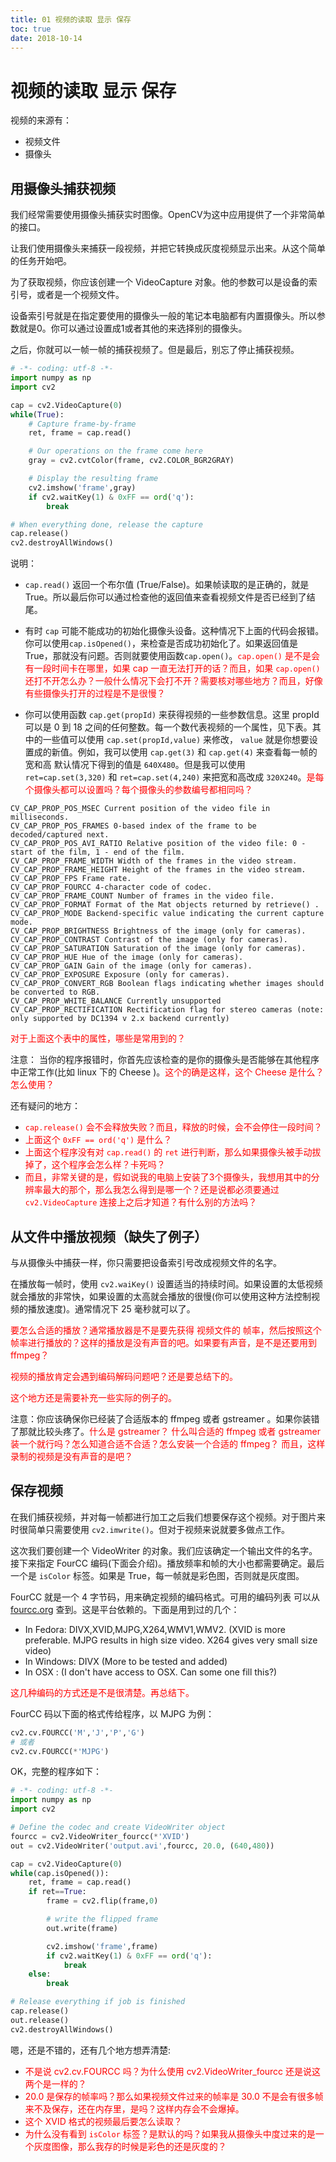 ```yaml
---
title: 01 视频的读取 显示 保存
toc: true
date: 2018-10-14
---
```

# 视频的读取 显示 保存

视频的来源有：

- 视频文件
- 摄像头


## 用摄像头捕获视频

我们经常需要使用摄像头捕获实时图像。OpenCV为这中应用提供了一个非常简单的接口。

让我们使用摄像头来捕获一段视频，并把它转换成灰度视频显示出来。从这个简单的任务开始吧。

为了获取视频，你应该创建一个 VideoCapture 对象。他的参数可以是设备的索引号，或者是一个视频文件。

设备索引号就是在指定要使用的摄像头一般的笔记本电脑都有内置摄像头。所以参数就是0。你可以通过设置成1或者其他的来选择别的摄像头。

之后，你就可以一帧一帧的捕获视频了。但是最后，别忘了停止捕获视频。

```python
# -*- coding: utf-8 -*-
import numpy as np
import cv2

cap = cv2.VideoCapture(0)
while(True):
    # Capture frame-by-frame
    ret, frame = cap.read()

    # Our operations on the frame come here
    gray = cv2.cvtColor(frame, cv2.COLOR_BGR2GRAY)

    # Display the resulting frame
    cv2.imshow('frame',gray)
    if cv2.waitKey(1) & 0xFF == ord('q'):
        break

# When everything done, release the capture
cap.release()
cv2.destroyAllWindows()
```

说明：


- `cap.read()` 返回一个布尔值 (True/False)。如果帧读取的是正确的，就是True。所以最后你可以通过检查他的返回值来查看视频文件是否已经到了结尾。

- 有时 `cap` 可能不能成功的初始化摄像头设备。这种情况下上面的代码会报错。你可以使用`cap.isOpened()`，来检查是否成功初始化了。如果返回值是 True，那就没有问题。否则就要使用函数`cap.open()`。<span style="color:red;">`cap.open()` 是不是会有一段时间卡在哪里，如果 cap 一直无法打开的话？而且，如果 `cap.open()` 还打不开怎么办？一般什么情况下会打不开？需要核对哪些地方？而且，好像有些摄像头打开的过程是不是很慢？</span>

- 你可以使用函数 `cap.get(propId)` 来获得视频的一些参数信息。这里 propId 可以是 0 到 18 之间的任何整数。每一个数代表视频的一个属性，见下表。其中的一些值可以使用 `cap.set(propId,value)` 来修改， `value` 就是你想要设置成的新值。例如，我可以使用 `cap.get(3)` 和 `cap.get(4)` 来查看每一帧的宽和高 默认情况下得到的值是 `640X480`。但是我可以使用 `ret=cap.set(3,320)` 和 `ret=cap.set(4,240)` 来把宽和高改成 `320X240`。<span style="color:red;">是每个摄像头都可以设置吗？每个摄像头的参数编号都相同吗？</span>

```
CV_CAP_PROP_POS_MSEC Current position of the video file in milliseconds.
CV_CAP_PROP_POS_FRAMES 0-based index of the frame to be decoded/captured next.
CV_CAP_PROP_POS_AVI_RATIO Relative position of the video file: 0 - start of the film, 1 - end of the film.
CV_CAP_PROP_FRAME_WIDTH Width of the frames in the video stream.
CV_CAP_PROP_FRAME_HEIGHT Height of the frames in the video stream.
CV_CAP_PROP_FPS Frame rate.
CV_CAP_PROP_FOURCC 4-character code of codec.
CV_CAP_PROP_FRAME_COUNT Number of frames in the video file.
CV_CAP_PROP_FORMAT Format of the Mat objects returned by retrieve() .
CV_CAP_PROP_MODE Backend-specific value indicating the current capture mode.
CV_CAP_PROP_BRIGHTNESS Brightness of the image (only for cameras).
CV_CAP_PROP_CONTRAST Contrast of the image (only for cameras).
CV_CAP_PROP_SATURATION Saturation of the image (only for cameras).
CV_CAP_PROP_HUE Hue of the image (only for cameras).
CV_CAP_PROP_GAIN Gain of the image (only for cameras).
CV_CAP_PROP_EXPOSURE Exposure (only for cameras).
CV_CAP_PROP_CONVERT_RGB Boolean flags indicating whether images should be converted to RGB.
CV_CAP_PROP_WHITE_BALANCE Currently unsupported
CV_CAP_PROP_RECTIFICATION Rectification flag for stereo cameras (note: only supported by DC1394 v 2.x backend currently)
```

<span style="color:red;">对于上面这个表中的属性，哪些是常用到的？</span>

注意： 当你的程序报错时，你首先应该检查的是你的摄像头是否能够在其他程序中正常工作(比如 linux 下的 Cheese )。<span style="color:red;">这个的确是这样，这个 Cheese 是什么？怎么使用？</span>

还有疑问的地方：

- <span style="color:red;">`cap.release()` 会不会释放失败？而且，释放的时候，会不会停住一段时间？</span>
- <span style="color:red;">上面这个 `0xFF == ord('q')` 是什么？</span>
- <span style="color:red;">上面这个程序没有对 `cap.read()` 的 `ret` 进行判断，那么如果摄像头被手动拔掉了，这个程序会怎么样？卡死吗？</span>
- <span style="color:red;">而且，非常关键的是，假如说我的电脑上安装了3个摄像头，我想用其中的分辨率最大的那个，那么我怎么得到是哪一个？还是说都必须要通过 `cv2.VideoCapture` 连接上之后才知道？有什么别的方法吗？</span>

## 从文件中播放视频（缺失了例子）

与从摄像头中捕获一样，你只需要把设备索引号改成视频文件的名字。

在播放每一帧时，使用 `cv2.waiKey()` 设置适当的持续时间。如果设置的太低视频就会播放的非常快，如果设置的太高就会播放的很慢(你可以使用这种方法控制视频的播放速度)。通常情况下 25 毫秒就可以了。

<span style="color:red;">要怎么合适的播放？通常播放器是不是要先获得 视频文件的 帧率，然后按照这个帧率进行播放的？这样的播放是没有声音的吧。如果要有声音，是不是还要用到 ffmpeg？</span>

<span style="color:red;">视频的播放肯定会遇到编码解码问题吧？还是要总结下的。</span>

<span style="color:red;">这个地方还是需要补充一些实际的例子的。</span>

注意：你应该确保你已经装了合适版本的 ffmpeg 或者 gstreamer 。如果你装错了那就比较头疼了。<span style="color:red;">什么是 gstreamer？ 什么叫合适的 ffmpeg 或者 gstreamer 装一个就行吗？怎么知道合适不合适？怎么安装一个合适的 ffmpeg？ 而且，这样录制的视频是没有声音的是吧？</span>







## 保存视频

在我们捕获视频，并对每一帧都进行加工之后我们想要保存这个视频。对于图片来时很简单只需要使用 `cv2.imwrite()`。但对于视频来说就要多做点工作。

这次我们要创建一个 VideoWriter 的对象。我们应该确定一个输出文件的名字。接下来指定 FourCC 编码(下面会介绍)。播放频率和帧的大小也都需要确定。最后一个是 `isColor` 标签。如果是 True，每一帧就是彩色图，否则就是灰度图。

FourCC 就是一个 4 字节码，用来确定视频的编码格式。可用的编码列表 可以从 [fourcc.org](http://www.fourcc.org/codecs.php) 查到。这是平台依赖的。下面是用到过的几个：

- In Fedora: DIVX,XVID,MJPG,X264,WMV1,WMV2. (XVID is more preferable. MJPG results in high size video. X264 gives very small size video)
- In Windows: DIVX (More to be tested and added)
- In OSX : (I don't have access to OSX. Can some one fill this?)

<span style="color:red;">这几种编码的方式还是不是很清楚。再总结下。</span>

FourCC 码以下面的格式传给程序，以 MJPG 为例：

```python
cv2.cv.FOURCC('M','J','P','G')
# 或者
cv2.cv.FOURCC(*'MJPG')
```

OK，完整的程序如下：

```python
# -*- coding: utf-8 -*-
import numpy as np
import cv2

# Define the codec and create VideoWriter object
fourcc = cv2.VideoWriter_fourcc(*'XVID')
out = cv2.VideoWriter('output.avi',fourcc, 20.0, (640,480))

cap = cv2.VideoCapture(0)
while(cap.isOpened()):
    ret, frame = cap.read()
    if ret==True:
        frame = cv2.flip(frame,0)

        # write the flipped frame
        out.write(frame)

        cv2.imshow('frame',frame)
        if cv2.waitKey(1) & 0xFF == ord('q'):
            break
    else:
        break

# Release everything if job is finished
cap.release()
out.release()
cv2.destroyAllWindows()
```

嗯，还是不错的，还有几个地方想弄清楚:

- <span style="color:red;">不是说 cv2.cv.FOURCC 吗？为什么使用 cv2.VideoWriter_fourcc 还是说这两个是一样的？</span>
- <span style="color:red;">20.0 是保存的帧率吗？那么如果视频文件过来的帧率是 30.0 不是会有很多帧来不及保存，还在内存里，是吗？这样内存会不会爆掉。</span>
- <span style="color:red;">这个 XVID 格式的视频最后要怎么读取？</span>
- <span style="color:red;">为什么没有看到 `isColor` 标签？是默认的吗？如果我从摄像头中度过来的是一个灰度图像，那么我存的时候是彩色的还是灰度的？</span>
